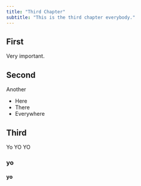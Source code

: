 ```yaml
---
title: "Third Chapter"
subtitle: "This is the third chapter everybody."
---
```


## First

Very important.

## Second

Another

- Here
- There
- Everywhere

## Third

Yo YO YO

### yo

#### yo
